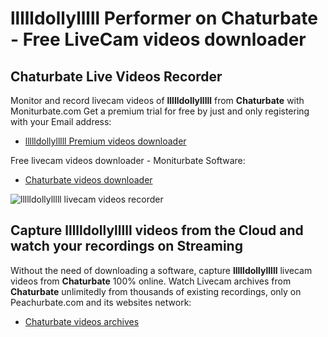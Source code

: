 # llllldollylllll Performer on Chaturbate - Free LiveCam videos downloader

## Chaturbate Live Videos Recorder

Monitor and record livecam videos of **llllldollylllll** from **Chaturbate** with Moniturbate.com
Get a premium trial for free by just and only registering with your Email address:
* [llllldollylllll Premium videos downloader](https://moniturbate.com/request-demo-licence-key.html)

Free livecam videos downloader - Moniturbate Software:
* [Chaturbate videos downloader](https://moniturbate.com/moniturbate-download-software.html)

![llllldollylllll livecam videos recorder](https://peachurnet.com/templates/moniturbate-software.png)


## Capture llllldollylllll videos from the Cloud and watch your recordings on Streaming

Without the need of downloading a software, capture **llllldollylllll** livecam videos from **Chaturbate** 100% online.
Watch Livecam archives from **Chaturbate** unlimitedly from thousands of existing recordings, only on Peachurbate.com and its websites network:
* [Chaturbate videos archives](https://peachurnet.com/)